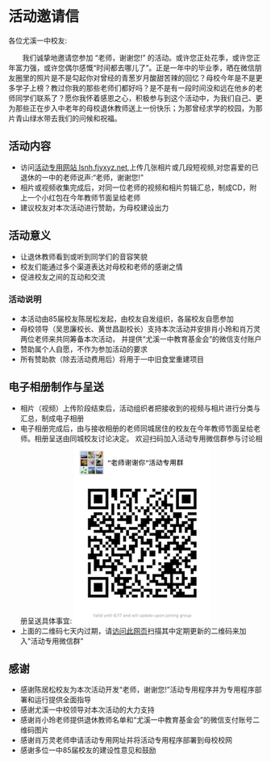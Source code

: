 
# 活动邀请信

各位尤溪一中校友:

&nbsp;&nbsp;&nbsp;&nbsp;&nbsp;&nbsp;&nbsp;我们诚挚地邀请您参加 “老师，谢谢您!” 的活动。或许您正处花季，或许您正年富力强，或许您偶尔感慨“时间都去哪儿了”。正是一年中的毕业季，晒在微信朋友圈里的照片是不是勾起你对曾经的青葱岁月酸甜苦辣的回忆？母校今年是不是更多学子上榜？教过你我的那些老师们都好吗？是不是有一段时间没和远在他乡的老师同学们联系了？愿你我怀着感恩之心，积极参与到这个活动中，为我们自己、更为那些正在步入中老年的母校退休教师送上一份快乐；为那曾经求学的校园，为那片青山绿水带去我们的问候和祝福。

## 活动内容
* 访问[活动专用网站 lsnh.fjyxyz.net](https://lsnh.fjyxyz.net),上传几张相片或几段短视频,对您喜爱的已退休的一中的老师说声:“老师，谢谢您!”
* 相片或视频收集完成后，对同一位老师的视频和相片剪辑汇总，制成CD，附上一个小红包在今年教师节面呈给老师
* 建议校友对本次活动进行赞助，为母校建设出力

## 活动意义
* 让退休教师看到或听到同学们的音容笑貌
* 校友们能通过多个渠道表达对母校和老师的感谢之情
* 促进校友之间的互动和交流
 
### 活动说明
* 本活动由85届校友陈居松发起，由校友自发组织，各届校友自愿参加
* 母校领导（吴思廉校长、黄世昌副校长）支持本次活动并安排肖小玲和肖万灵两位老师来共同筹备本次活动， 并提供“尤溪一中教育基金会”的微信支付账户
* 赞助属个人自愿，不作为参加活动的要求
* 所有赞助款（除去活动费用后）将用于一中旧食堂重建项目

##  电子相册制作与呈送
* 相片（视频）上传阶段结束后，活动组织者把接收到的视频与相片进行分类与汇总，制成电子相册
* 电子相册完成后，由与接收相册的老师同城居住的校友在今年教师节面呈给老师。相册呈送由同城校友讨论决定。 欢迎扫码加入活动专用微信群参与讨论相册呈送具体事宜:
![活动专用微信群](lsnh_wechat_grp.png "活动专用微信群")
* 上面的二维码七天内过期，请[访问此网页](https://jusongchen.github.io/lepus/docs/campaign-letter.html)扫描其中定期更新的二维码来加入"活动专用微信群"

##  感谢
* 感谢陈居松校友为本次活动开发“老师，谢谢您!”活动专用程序并为专用程序部署和运行提供全面指导
* 感谢尤溪一中校领导对本次活动的大力支持
* 感谢肖小玲老师提供退休教师名单和“尤溪一中教育基金会”的微信支付账号二维码图片
* 感谢肖万灵老师申请活动专用网址并将活动专用程序部署到母校校网
* 感谢多位一中85届校友的建设性意见和鼓励
